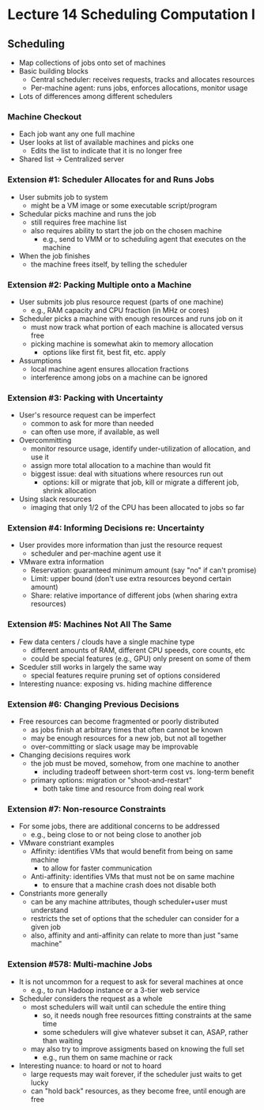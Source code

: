 # Lecture 14 Scheduling Computation I

## Scheduling

* Map collections of jobs onto set of machines
* Basic building blocks
  * Central scheduler: receives requests, tracks and allocates resources
  * Per-machine agent: runs jobs, enforces allocations, monitor usage
* Lots of differences among different schedulers

### Machine Checkout

* Each job want any one full machine
* User looks at list of available machines and picks one
  * Edits the list to indicate that it is no longer free
* Shared list -> Centralized server

### Extension #1: Scheduler Allocates for and Runs Jobs

* User submits job to system
  * might be a VM image or some executable script/program
* Schedular picks machine and runs the job
  * still requires free machine list
  * also requires ability to start the job on the chosen machine
    * e.g., send to VMM or to scheduling agent that executes on the machine
* When the job finishes
  * the machine frees itself, by telling the scheduler

### Extension #2: Packing Multiple onto a Machine

* User submits job plus resource request (parts of one machine)
  * e.g., RAM capacity and CPU fraction (in MHz or cores)
* Scheduler picks a machine with enough resources and runs job on it
  * must now track what portion of each machine is allocated versus free
  * picking machine is somewhat akin to memory allocation
    * options like first fit, best fit, etc. apply
* Assumptions
  * local machine agent ensures allocation fractions
  * interference among jobs on a machine can be ignored

### Extension #3: Packing with Uncertainty

* User's resource request can be imperfect
  * common to ask for more than needed
  * can often use more, if available, as well
* Overcommitting
  * monitor resource usage, identify under-utilization of allocation, and use it
  * assign more total allocation to a machine than would fit
  * biggest issue: deal with situations where resources run out
    * options: kill or migrate that job, kill or migrate a different job, shrink allocation
* Using slack resources
  * imaging that only 1/2 of the CPU has been allocated to jobs so far

### Extension #4: Informing Decisions re: Uncertainty

* User provides more information than just the resource request
  * scheduler and per-machine agent use it
* VMware extra information
  * Reservation: guaranteed minimum amount (say "no" if can't promise)
  * Limit: upper bound (don't use extra resources beyond certain amount)
  * Share: relative importance of different jobs (when sharing extra resources)

### Extension #5: Machines Not All The Same

* Few data centers / clouds have a single machine type
  * different amounts of RAM, different CPU speeds, core counts, etc
  * could be special features (e.g., GPU) only present on some of them
* Sceduler still works in largely the same way
  * special features require pruning set of options considered
* Interesting nuance: exposing vs. hiding machine difference

### Extension #6: Changing Previous Decisions

* Free resources can become fragmented or poorly distributed
  * as jobs finish at arbitrary times that often cannot be known
  * may be enough resources for a new job, but not all together
  * over-committing or slack usage may be improvable
* Changing decisions requires work
  * the job must be moved, somehow, from one machine to another
    * including tradeoff between short-term cost vs. long-term benefit
  * primary options: migration or "shoot-and-restart"
    * both take time and resource from doing real work

### Extension #7: Non-resource Constraints

* For some jobs, there are additional concerns to be addressed
  * e.g., being close to or not being close to another job
* VMware constriant examples
  * Affinity: identifies VMs that would benefit from being on same machine
    * to allow for faster communication
  * Anti-affinity: identifies VMs that must not be on same machine
    * to ensure that a machine crash does not disable both
* Constriants more generally
  * can be any machine attributes, though scheduler+user must understand
  * restricts the set of options that the scheduler can consider for a given job
  * also, affinity and anti-affinity can relate to more than just "same machine"

### Extension #578: Multi-machine Jobs

* It is not uncommon for a request to ask for several machines at once
  * e.g., to run Hadoop instance or a 3-tier web service
* Scheduler considers the request as a whole
  * most schedulers will wait until can schedule the entire thing
    * so, it needs nough free resources fitting constraints at the same time
    * some schedulers will give whatever subset it can, ASAP, rather than waiting
  * may also try to improve assigments based on knowing the full set
    * e.g., run them on same machine or rack
* Interesting nuance: to hoard or not to hoard
  * large requests may wait forever, if the scheduler just waits to get lucky
  * can "hold back" resources, as they become free, until enough are free